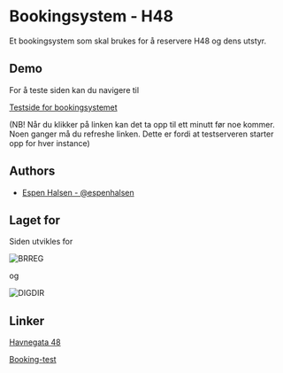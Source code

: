 # Bookingsystem - H48

Et bookingsystem som skal brukes for å reservere H48 og dens utstyr.


## Demo

For å teste siden kan du navigere til

[Testside for bookingsystemet](https://h48-test.onrender.com/)

(NB! Når du klikker på linken kan det ta opp til ett minutt før noe kommer. Noen ganger må du refreshe linken. Dette er fordi at testserveren starter opp for hver instance)
## Authors

- [Espen Halsen - @espenhalsen](https://www.github.com/espenhalsen)


## Laget for

Siden utvikles for


![BRREG](https://havnegata48.no/wp-content/themes/child-havnegata/resources/img/logo_bokmal_hvit_outline.svg)

og

![DIGDIR](https://havnegata48.no/wp-content/themes/child-havnegata/resources/img/Digdir_negativ.svg)



## Linker

[Havnegata 48](https://havnegata48.no/)

[Booking-test](https://h48-test.onrender.com/)

